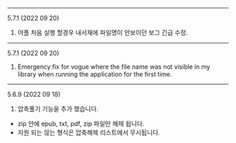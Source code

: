 
---
5.7.1 (2022 09 20)
1. 어플 처음 실행 할경우 내서재에 파일명이 안보이던 보그 긴급 수정. 

---

5.7.1 (2022 09 20)
1. Emergency fix for vogue where the file name was not visible in my library when running the application for the first time.


---
5.6.9 (2022 09 18)
1. 압축풀기 기능을 추가 했습니다. 
  - zip 안에 epub, txt, pdf, zip 파일만 해제 됩니다. 
  - 지원 되는 않는 형식은 압축해제 리스트에서 무시됩니다. 

 
